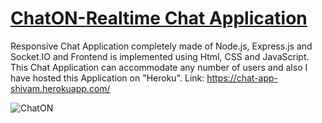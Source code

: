 # [ChatON-Realtime Chat Application](https://chat-app-shivam.herokuapp.com/)

Responsive Chat Application completely made of Node.js, Express.js and Socket.IO and Frontend is implemented using Html, CSS and JavaScript.
This Chat Application can accommodate any number of users and also I have hosted this Application on "Heroku".
Link: https://chat-app-shivam.herokuapp.com/

![ChatON](https://i.ibb.co/cgzKrMB/chat.png)



